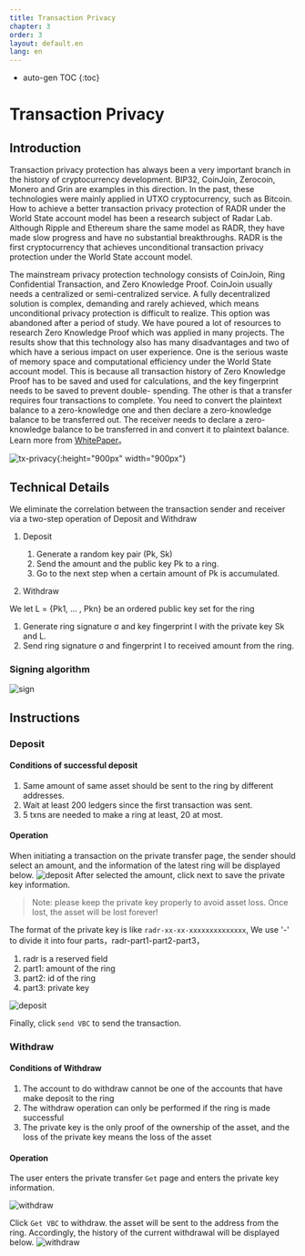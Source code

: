 ```yaml
---
title: Transaction Privacy
chapter: 3
order: 3
layout: default.en
lang: en
---
```


* auto-gen TOC
{:toc}

# Transaction Privacy

## Introduction

Transaction privacy protection has always been a very important branch in the history of cryptocurrency development. BIP32, CoinJoin, Zerocoin, Monero and Grin are examples in this direction. In the past, these technologies were mainly applied in UTXO cryptocurrency, such as Bitcoin. How to achieve a better transaction privacy protection of RADR under the World State account model has been a research subject of Radar Lab. Although Ripple and Ethereum share the same model as RADR, they have made slow progress and have no substantial breakthroughs. RADR is the first cryptocurrency that achieves unconditional transaction privacy protection under the World State account model.

The mainstream privacy protection technology consists of CoinJoin, Ring Confidential Transaction, and Zero Knowledge Proof. CoinJoin usually needs a centralized or semi-centralized service. A fully decentralized solution is complex, demanding and rarely achieved, which means unconditional privacy protection is difficult to realize. This option was abandoned after a period of study. We have poured a lot of resources to research Zero Knowledge Proof which was applied in many projects. The results show that this technology also has many disadvantages and two of which have a serious impact on user experience. One is the serious waste of memory space and computational efficiency under the World State account model. This is because  all transaction history of Zero Knowledge Proof has to be saved and used for calculations, and the key fingerprint needs to be saved to prevent double- spending. The other is that a transfer requires four transactions to complete. You need to convert the plaintext balance to a zero-knowledge one and then declare a zero-knowledge balance to be transferred out. The receiver needs to declare a zero-knowledge balance to be transferred in and convert it to plaintext balance. Learn more from [WhitePaper](https://github.com/radrbiz/radard/blob/master/doc/Transaction_Privacy.pdf)。

![tx-privacy](/assets/images/ds/tx-privacy.png){:height="900px" width="900px"}

## Technical Details

We eliminate the correlation between the transaction sender and receiver via a two-step operation of Deposit and Withdraw

1. Deposit
   1. Generate a random key pair (Pk, Sk)
   2. Send the amount and the public key Pk to a ring.
   3. Go to the next step when a certain amount of Pk is accumulated.

2. Withdraw

We let L = {Pk1, ... , Pkn} be an ordered public key set for the ring
   1. Generate ring signature σ and key fingerprint I with the private key Sk and L.
   2. Send ring signature σ and fingerprint I to received amount from the ring.

### Signing algorithm
![sign](/assets/images/ds/sign.png)


## Instructions

### Deposit

#### Conditions of successful deposit
1. Same amount of same asset should be sent to the ring by different addresses. 
2. Wait at least 200 ledgers since the first transaction was sent.
3. 5 txns are needed to make a ring at least, 20 at most.

#### Operation

When initiating a transaction on the private transfer page, the sender should select an amount, and the information of the latest ring will be displayed below.
![deposit](/assets/images/ds/deposit-1.png)
After selected the amount, click next to save the private key information.

>Note: please keep the private key properly to avoid asset loss. Once lost, the asset will be lost forever! 

The format of the private key is like `radr-xx-xx-xxxxxxxxxxxxxx`, We use '-' to divide it into four parts，radr-part1-part2-part3，
1. radr is a reserved field
2. part1: amount of the ring
3. part2: id of the ring
4. part3: private key

![deposit](/assets/images/ds/deposit-1.png)

Finally, click `send VBC` to send the transaction.

### Withdraw

#### Conditions of Withdraw
1. The account to do withdraw cannot be one of the accounts that have make deposit to the ring
2. The withdraw operation can only be performed if the ring is made successful
3. The private key is the only proof of the ownership of the asset, and the loss of the private key means the loss of the asset

#### Operation

The user enters the private transfer `Get` page and enters the private key information.

![withdraw](/assets/images/ds/withdraw.png)


Click `Get VBC` to withdraw. the asset will be sent to the address from the ring. Accordingly, the history of the current withdrawal will be displayed below.
![withdraw](/assets/images/ds/withdraw-1.png)



